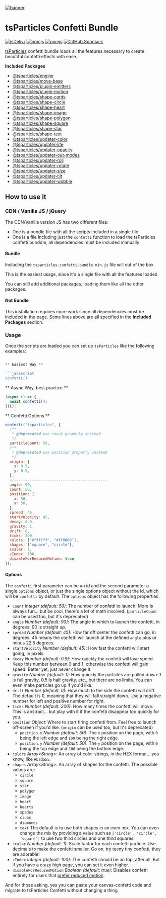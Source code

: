 [![banner](https://particles.js.org/images/banner2.png)](https://particles.js.org)

# tsParticles Confetti Bundle

[![jsDelivr](https://data.jsdelivr.com/v1/package/npm/@tsparticles/confetti/badge)](https://www.jsdelivr.com/package/npm/@tsparticles/confetti) [![npmjs](https://badge.fury.io/js/@tsparticles/confetti.svg)](https://www.npmjs.com/package/@tsparticles/confetti) [![npmjs](https://img.shields.io/npm/dt/@tsparticles/confetti)](https://www.npmjs.com/package/@tsparticles/confetti) [![GitHub Sponsors](https://img.shields.io/github/sponsors/matteobruni)](https://github.com/sponsors/matteobruni)

[tsParticles](https://github.com/matteobruni/tsparticles) confetti bundle loads all the features necessary to create beautiful confetti effects with ease.

**Included Packages**

- [@tsparticles/engine](https://github.com/matteobruni/tsparticles/tree/main/engine)
- [@tsparticles/move-base](https://github.com/matteobruni/tsparticles/tree/main/move/base)
- [@tsparticles/plugin-emitters](https://github.com/matteobruni/tsparticles/tree/main/plugins/emitters)
- [@tsparticles/plugin-motion](https://github.com/matteobruni/tsparticles/tree/main/plugins/motion)
- [@tsparticles/shape-cards](https://github.com/matteobruni/tsparticles/tree/main/shapes/cards)
- [@tsparticles/shape-circle](https://github.com/matteobruni/tsparticles/tree/main/shapes/circle)
- [@tsparticles/shape-heart](https://github.com/matteobruni/tsparticles/tree/main/shapes/heart)
- [@tsparticles/shape-image](https://github.com/matteobruni/tsparticles/tree/main/shapes/image)
- [@tsparticles/shape-polygon](https://github.com/matteobruni/tsparticles/tree/main/shapes/polygon)
- [@tsparticles/shape-square](https://github.com/matteobruni/tsparticles/tree/main/shapes/square)
- [@tsparticles/shape-star](https://github.com/matteobruni/tsparticles/tree/main/shapes/star)
- [@tsparticles/shape-text](https://github.com/matteobruni/tsparticles/tree/main/shapes/text)
- [@tsparticles/updater-color](https://github.com/matteobruni/tsparticles/tree/main/updaters/color)
- [@tsparticles/updater-life](https://github.com/matteobruni/tsparticles/tree/main/updaters/life)
- [@tsparticles/updater-opacity](https://github.com/matteobruni/tsparticles/tree/main/updaters/opacity)
- [@tsparticles/updater-out-modes](https://github.com/matteobruni/tsparticles/tree/main/updaters/outModes)
- [@tsparticles/updater-roll](https://github.com/matteobruni/tsparticles/tree/main/updaters/roll)
- [@tsparticles/updater-rotate](https://github.com/matteobruni/tsparticles/tree/main/updaters/rotate)
- [@tsparticles/updater-size](https://github.com/matteobruni/tsparticles/tree/main/updaters/size)
- [@tsparticles/updater-tilt](https://github.com/matteobruni/tsparticles/tree/main/updaters/tilt)
- [@tsparticles/updater-wobble](https://github.com/matteobruni/tsparticles/tree/main/updaters/wobble)

## How to use it

### CDN / Vanilla JS / jQuery

The CDN/Vanilla version JS has two different files:

- One is a bundle file with all the scripts included in a single file
- One is a file including just the `confetti` function to load the tsParticles confetti bunddle, all dependencies must be
  included manually

#### Bundle

Including the `tsparticles.confetti.bundle.min.js` file will out of the box.

This is the easiest usage, since it's a single file with all the features loaded.

You can still add additional packages, loading them like all the other packages.

#### Not Bundle

This installation requires more work since all dependencies must be included in the page. Some lines above are all
specified in the **Included Packages** section.

### Usage

Once the scripts are loaded you can set up `tsParticles` like the following examples:

````javascript

** Easiest Way **

```javascript
confetti()
````

** Async Way, best practice **

```javascript
(async () => {
  await confetti();
})();
```

** Confetti Options **

```javascript
confetti("tsparticles", {
  /**
   * @deprecated use count property instead
   */
  particleCount: 50,
  /**
   * @deprecated use position property instead
   */
  origin: {
    x: 0.5,
    y: 0.5,
  },
  //------------------------------------------
  angle: 90,
  count: 50,
  position: {
    x: 50,
    y: 50,
  },
  spread: 45,
  startVelocity: 45,
  decay: 0.9,
  gravity: 1,
  drift: 0,
  ticks: 200,
  colors: ["#ffffff", "#ff0000"],
  shapes: ["square", "circle"],
  scalar: 1,
  zIndex: 100,
  disableForReducedMotion: true,
});
```

#### Options

The `confetti` first parameter can be an id and the second parameter a single `options` object, or just the single options object without the id, which will be `confetti` by default. The `options` object has the following properties:

- `count` _Integer (default: 50)_: The number of confetti to launch. More is always fun... but be cool, there's a lot of
  math involved. (`particleCount` can be used too, but it's deprecated)
- `angle` _Number (default: 90)_: The angle in which to launch the confetti, in degrees: 90 is straight up.
- `spread` _Number (default: 45)_: How far off center the confetti can go, in degrees. 45 means the confetti will launch
  at the defined `angle` plus or minus 22.5 degrees.
- `startVelocity` _Number (default: 45)_: How fast the confetti will start going, in pixels.
- `decay` _Number (default: 0.9)_: How quickly the confetti will lose speed. Keep this number between 0 and 1, otherwise
  the confetti will gain speed. Better yet, just never change it.
- `gravity` _Number (default: 1)_: How quickly the particles are pulled down: 1 is full gravity, 0.5 is half gravity,
  etc., but there are no limits. You can even make particles go up if you'd like.
- `drift` _Number (default: 0)_: How much to the side the confetti will drift. The default is 0, meaning that they will
  fall straight down. Use a negative number for left and positive number for right.
- `ticks` _Number (default: 200)_: How many times the confetti will move. This is abstract... but play with it if the
  confetti disappear too quickly for you.
- `position` _Object_: Where to start firing confetti from. Feel free to launch off-screen if you'd like. (`origin` can
  be used too, but it's deprecated)
  - `position.x` _Number (default: 50)_: The `x` position on the page, with `0` being the left edge and `100` being the
    right edge.
  - `position.y` _Number (default: 50)_: The `y` position on the page, with `0` being the top edge and `100` being the
    bottom edge.
- `colors` _Array&lt;String&gt;_: An array of color strings, in the HEX format... you know, like `#bada55`.
- `shapes` _Array&lt;String&gt;_: An array of shapes for the confetti. The possible values are:
  - `circle`
  - `square`
  - `star`
  - `polygon`
  - `image`
  - `heart`
  - `hearts`
  - `spades`
  - `clubs`
  - `diamonds`
  - `text`
    The default is to use both shapes in an even mix. You can even change the mix by providing a value such
    as `['circle', 'circle', 'square']` to use two third circles and one third squares.
- `scalar` _Number (default: 1)_: Scale factor for each confetti particle. Use decimals to make the confetti smaller. Go
  on, try teeny tiny confetti, they are adorable!
- `zIndex` _Integer (default: 100)_: The confetti should be on top, after all. But if you have a crazy high page, you
  can set it even higher.
- `disableForReducedMotion` _Boolean (default: true)_: Disables confetti entirely for users
  that [prefer reduced motion](https://developer.mozilla.org/en-US/docs/Web/CSS/@media/prefers-reduced-motion).

And for those asking, yes you can paste your canvas-confetti code and migrate to tsParticles Confetti without changing a thing
